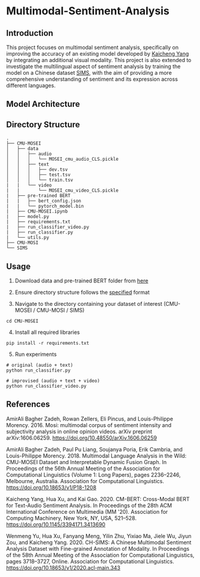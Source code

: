 # Multimodal-Sentiment-Analysis

## Introduction
This project focuses on multimodal sentiment analysis, specifically on improving the accuracy of an existing model developed by [Kaicheng Yang](https://github.com/thuiar/Cross-Modal-BERT) by integrating an additional visual modality. This project is also extended to investigate the multilingual aspect of sentiment analysis by training the model on a Chinese dataset [SIMS](https://github.com/thuiar/ch-sims-v2), with the aim of providing a more comprehensive understanding of sentiment and its expression across different languages. 

## Model Architecture 

## Directory Structure 
```
.
├── CMU-MOSEI
│   ├── data
│   │   ├── audio
│   │   │   └── MOSEI_cmu_audio_CLS.pickle                   
│   │   ├── text
│   │   │   ├── dev.tsv
│   │   │   ├── test.tsv
│   │   │   └── train.tsv
|   |   └── video
|   |       └── MOSEI_cmu_video_CLS.pickle
|   ├── pre-trained BERT
|   |   ├── bert_config.json
|   |   └── pytorch_model.bin
|   ├── CMU-MOSEI.ipynb
|   ├── model.py
|   ├── requirements.txt
|   ├── run_classifier_video.py
|   ├── run_classifier.py
|   └── utils.py
├── CMU-MOSI
└── SIMS
```

## Usage
1. Download data and pre-trained BERT folder from [here](https://drive.google.com/drive/folders/13LcOQV7wlpDtJiLhXP4XODEYikXX02vn?usp=sharing)

2. Ensure directory structure follows the [specified](#directory-structure) format

3. Navigate to the directory containing your dataset of interest (CMU-MOSEI / CMU-MOSI / SIMS)
```
cd CMU-MOSEI
```

4. Install all required libraries

```
pip install -r requirements.txt
```

5. Run experiments
```
# original (audio + text)
python run_classifier.py

# improvised (audio + text + video)
python run_classifier_video.py
```

## References
AmirAli Bagher Zadeh, Rowan Zellers, Eli Pincus, and Louis-Philippe Morency. 2016. Mosi: multimodal corpus of sentiment intensity and subjectivity analysis in online opinion videos. arXiv preprint arXiv:1606.06259. https://doi.org/10.48550/arXiv.1606.06259

AmirAli Bagher Zadeh, Paul Pu Liang, Soujanya Poria, Erik Cambria, and Louis-Philippe Morency. 2018. Multimodal Language Analysis in the Wild: CMU-MOSEI Dataset and Interpretable Dynamic Fusion Graph. In Proceedings of the 56th Annual Meeting of the Association for Computational Linguistics (Volume 1: Long Papers), pages 2236–2246, Melbourne, Australia. Association for Computational Linguistics. https://doi.org/10.18653/v1/P18-1208

Kaicheng Yang, Hua Xu, and Kai Gao. 2020. CM-BERT: Cross-Modal BERT for Text-Audio Sentiment Analysis. In Proceedings of the 28th ACM International Conference on Multimedia (MM '20). Association for Computing Machinery, New York, NY, USA, 521–528. https://doi.org/10.1145/3394171.3413690

Wenmeng Yu, Hua Xu, Fanyang Meng, Yilin Zhu, Yixiao Ma, Jiele Wu, Jiyun Zou, and Kaicheng Yang. 2020. CH-SIMS: A Chinese Multimodal Sentiment Analysis Dataset with Fine-grained Annotation of Modality. In Proceedings of the 58th Annual Meeting of the Association for Computational Linguistics, pages 3718–3727, Online. Association for Computational Linguistics. https://doi.org/10.18653/v1/2020.acl-main.343
